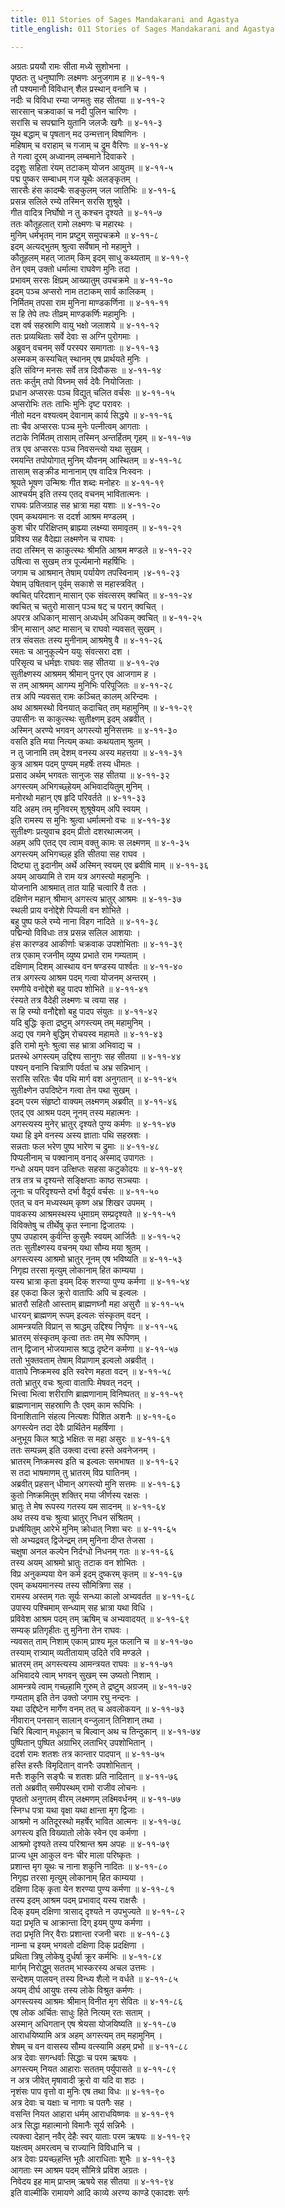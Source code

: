 ```yaml
---
title: 011 Stories of Sages Mandakarani and Agastya
title_english: 011 Stories of Sages Mandakarani and Agastya

---
```

<div class="audioEmbed"  caption="श्रीराम-हरिसीताराममूर्ति-घनपाठिभ्यां वचनम्" src="https://archive.org/download/Ramayana-recitation-Sriram-harisItArAmamUrti-Ghanapaati-v2/Kanda_3/Kanda_3_ARK-011-Agastya_Mahathyam.mp3"></div>

अग्रतः प्रययौ रामः सीता मध्ये सुशोभना ।  
पृष्ठतः तु धनुष्पाणिः लक्ष्मणः अनुजगाम ह ॥ ४-११-१  
तौ पश्यमानौ विविधान् शैल प्रस्थान् वनानि च ।  
नदीः च विविधा रम्या जग्मतुः सह सीतया ॥ ४-११-२  
सारसान् चक्रवाकां च नदी पुलिन चारिणः ।  
सरांसि च सपद्मानि युतानि जलजैः खगैः ॥ ४-११-३  
यूथ बद्धाम् च पृषतान् मद उन्मत्तान् विषाणिनः ।  
महिषाम् च वराहाम् च गजाम् च द्रुम वैरिणः ॥ ४-११-४  
ते गत्वा दूरम् अध्वानम् लम्बमाने दिवाकरे ।  
ददृशुः सहिता रंयम् तटाकम् योजन आयुतम् ॥ ४-११-५  
पद्म पुष्कर सम्बाधम् गज यूथैः अलङ्कृतम् ।  
सारसैः हंस कादम्बैः सङ्कुलम् जल जातिभिः ॥ ४-११-६  
प्रसन्न सलिले रम्ये तस्मिन् सरसि शुश्रुवे ।  
गीत वादित्र निर्घोषो न तु कश्चन दृश्यते ॥ ४-११-७  
ततः कौतूहलात् रामो लक्ष्मणः च महारथः ।  
मुनिम् धर्मभृतम् नाम प्रष्टुम् समुपचक्रमे ॥ ४-११-८  
इदम् अत्यद्भुतम् श्रुत्वा सर्वेषाम् नो महामुने ।  
कौतूहलम् महत् जातम् किम् इदम् साधु कथ्यताम् ॥ ४-११-९  
तेन एवम् उक्तो धर्मात्मा राघवेण मुनिः तदा ।  
प्रभावम् सरसः क्षिप्रम् आख्यातुम् उपचक्रमे ॥ ४-११-१०  
इदम् पञ्च अप्सरो नाम तटाकम् सार्व कालिकम् ।  
निर्मितम् तपसा राम मुनिना माण्डकर्णिना ॥ ४-११-११  
स हि तेपे तपः तीव्रम् माण्डकर्णिः महामुनिः ।  
दश वर्ष सहस्राणि वायु भक्षो जलाशये ॥ ४-११-१२  
ततः प्रव्यथिताः सर्वे देवाः स अग्नि पुरोगमाः ।  
अब्रुवन् वचनम् सर्वे परस्पर समागताः ॥ ४-११-१३  
अस्मकम् कस्यचित् स्थानम् एष प्रार्थयते मुनिः ।  
इति संविग्न मनसः सर्वे तत्र दिवौकसः ॥ ४-११-१४  
ततः कर्तुम् तपो विघ्नम् सर्व देवैः नियोजिताः ।  
प्रधान अप्सरसः पञ्च विद्युत् चलित वर्चसः ॥ ४-११-१५  
अप्सरोभिः ततः ताभिः मुनिः दृष्ट परावरः ।  
नीतो मदन वश्यत्वम् देवानाम् कार्य सिद्धये ॥ ४-११-१६  
ताः चैव अप्सरसः पञ्च मुनेः पत्नीत्वम् आगताः ।  
तटाके निर्मितम् तासाम् तस्मिन् अन्तर्हितम् गृहम् ॥ ४-११-१७  
तत्र एव अप्सरसः पञ्च निवसन्त्यो यथा सुखम् ।  
रमयन्ति तपोयोगात् मुनिम् यौवनम् आस्थितम् ॥ ४-११-१८  
तासाम् सङ्क्रीड मानानाम् एष वादित्र निःस्वनः ।  
श्रूयते भूषण उन्मिश्रः गीत शब्दः मनोहरः ॥ ४-११-१९  
आश्चर्यम् इति तस्य एतद् वचनम् भावितात्मनः ।  
राघवः प्रतिजग्राह सह भ्रात्रा महा यशाः ॥ ४-११-२०  
एवम् कथयमानः स ददर्श आश्रम मण्डलम् ।  
कुश चीर परिक्षिप्तम् ब्राह्म्या लक्ष्म्या समावृतम् ॥ ४-११-२१  
प्रविश्य सह वैदेह्या लक्ष्मणेन च राघवः ।  
तदा तस्मिन् स काकुत्स्थः श्रीमति आश्रम मण्डले ॥ ४-११-२२  
उषित्वा स सुखम् तत्र पूर्ज्यमानो महर्षिभिः ।  
जगाम च आश्रमान् तेषाम् पर्यायेण तपस्विनाम् ।४-११-२३  
येषाम् उषितवान् पूर्वम् सकाशे स महास्त्रवित् ।  
क्वचित् परिदशान् मासान् एक संवत्सरम् क्वचित् ॥ ४-११-२४  
क्वचित् च चतुरो मासान् पञ्च षट् च परान् क्वचित् ।  
अपरत्र अधिकान् मासान् अध्यर्धम् अधिकम् क्वचित् ॥ ४-११-२५  
त्रीन् मासान् अष्ट मासान् च राघवो न्यवसत् सुखम् ।  
तत्र संवसतः तस्य मुनीनाम् आश्रमेषु वै ॥ ४-११-२६  
रमतः च आनुकूल्येन ययुः संवत्सरा दश ।  
परिसृत्य च धर्मज्ञः राघवः सह सीतया ॥ ४-११-२७  
सुतीक्ष्णस्य आश्रमम् श्रीमान् पुनर् एव आजगाम ह ।  
स तम् आश्रमम् आगम्य मुनिभिः परिपूजितः ॥ ४-११-२८  
तत्र अपि न्यवसत् रामः कञ्चित् कालम् अरिन्दमः ।  
अथ आश्रमस्थो विनयात् कदाचित् तम् महामुनिम् ॥ ४-११-२९  
उपासीनः स काकुत्स्थः सुतीक्ष्णम् इदम् अब्रवीत् ।  
अस्मिन् अरण्ये भगवन् अगस्त्यो मुनिसत्तमः ॥ ४-११-३०  
वसति इति मया नित्यम् कथाः कथयताम् श्रुतम् ।  
न तु जानामि तम् देशम् वनस्य अस्य महत्तया ॥ ४-११-३१  
कुत्र आश्रम पदम् पुण्यम् महर्षेः तस्य धीमतः ।  
प्रसाद अर्थम् भगवतः सानुजः सह सीतया ॥ ४-११-३२  
अगस्त्यम् अभिगच्छ्हेयम् अभिवादयितुम् मुनिम् ।  
मनोरथो महान् एष हृदि परिवर्तते ॥ ४-११-३३  
यदि अहम् तम् मुनिवरम् शुश्रूषेयम् अपि स्वयम् ।  
इति रामस्य स मुनिः श्रुत्वा धर्मात्मनो वचः ॥ ४-११-३४  
सुतीक्ष्णः प्रत्युवाच इदम् प्रीतो दशरथात्मजम् ।  
अहम् अपि एतद् एव त्वाम् वक्तु कामः स लक्ष्मणम् ॥ ४-१-३५  
अगस्त्यम् अभिगच्छ्ह इति सीतया सह राघव ।  
दिष्ट्या तु इदानीम् अर्थे अस्मिन् स्वयम् एव ब्रवीषि माम् ॥ ४-११-३६  
अयम् आख्यामि ते राम यत्र अगस्त्यो महामुनिः ।  
योजनानि आश्रमात् तात याहि चत्वारि वै ततः ।  
दक्षिणेन महान् श्रीमान् अगस्त्य भ्रातुर् आश्रमः ॥ ४-११-३७  
स्थली प्राय वनोद्देशे पिप्पली वन शोभिते ।  
बहु पुष्प फले रम्ये नाना विहग नादिते ॥ ४-११-३८  
पद्मिन्यो विविधाः तत्र प्रसन्न सलिल आशयाः ।  
हंस कारण्डव आकीर्णाः चक्रवाक उपशोभिताः ॥ ४-११-३९  
तत्र एकाम् रजनीम् व्युष्य प्रभाते राम गम्यताम् ।  
दक्षिणाम् दिशम् आस्थाय वन षण्डस्य पार्श्वतः ॥ ४-११-४०  
तत्र अगस्त्य आश्रम पदम् गत्वा योजनम् अन्तरम् ।  
रमणीये वनोद्देशे बहु पादप शोभिते ॥ ४-११-४१  
रंस्यते तत्र वैदेही लक्ष्मणः च त्वया सह ।  
स हि रम्यो वनौद्देशो बहु पादप संयुतः ॥ ४-११-४२  
यदि बुद्धिः कृता द्रष्टुम् अगस्त्यम् तम् महामुनिम् ।  
अद्य एव गमने बुद्धिम् रोचयस्व महामते ॥ ४-११-४३  
इति रामो मुनेः श्रुत्वा सह भ्रात्रा अभिवाद्य च ।  
प्रतस्थे अगस्त्यम् उद्दिश्य सानुगः सह सीतया ॥ ४-११-४४  
पश्यन् वनानि चित्राणि पर्वतां च अभ्र सन्निभान् ।  
सरांसि सरितः चैव पथि मार्ग वश अनुगतान् ॥ ४-११-४५  
सुतीक्ष्णेन उपदिष्टेन गत्वा तेन पथा सुखम् ।  
इदम् परम संहृष्टो वाक्यम् लक्ष्मणम् अब्रवीत् ॥ ४-११-४६  
एतद् एव आश्रम पदम् नूनम् तस्य महात्मनः ।  
अगस्त्यस्य मुनेर् भ्रातुर् दृश्यते पुण्य कर्मणः ॥ ४-११-४७  
यथा हि इमे वनस्य अस्य ज्ञाताः पथि सहस्रशः ।  
सन्नताः फल भरेण पुष्प भारेण च द्रुमाः ॥ ४-११-४८  
पिप्पलीनाम् च पक्वानाम् वनाद् अस्माद् उपागतः ।  
गन्धो अयम् पवन उत्क्षिप्तः सहसा कटुकोदयः ॥ ४-११-४९  
तत्र तत्र च दृश्यन्ते सङ्क्षिप्ताः काष्ठ सञ्चयाः ।  
लूनाः च परिदृश्यन्ते दर्भा वैदूर्य वर्चसः ॥ ४-११-५०  
एतत् च वन मध्यस्थम् कृष्ण अभ्र शिखर उपमम् ।  
पावकस्य आश्रमस्थस्य धूमाग्रम् सम्प्रदृश्यते ॥ ४-११-५१  
विविक्तेषु च तीर्थेषु कृत स्नाना द्विजातयः ।  
पुष्प उपहारम् कुर्वन्ति कुसुमैः स्वयम् आर्जितैः ॥ ४-११-५२  
ततः सुतीक्ष्णस्य वचनम् यथा सौम्य मया श्रुतम् ।  
अगस्त्यस्य आश्रमो भ्रातुर् नूनम् एष भविष्यति ॥ ४-११-५३  
निगृह्य तरसा मृत्युम् लोकानाम् हित काम्यया ।  
यस्य भ्रात्रा कृता इयम् दिक् शरण्या पुण्य कर्मणा ॥ ४-११-५४  
इह एकदा किल क्रूरो वातापिः अपि च इल्वलः ।  
भ्रातरौ सहितौ आस्ताम् ब्राह्मणघ्नौ महा असुरौ ॥ ४-११-५५  
धारयन् ब्राह्मणम् रूपम् इल्वलः संस्कृतम् वदन् ।  
आमन्त्रयति विप्रान् स श्राद्धम् उद्दिश्य निर्घृणः ॥ ४-११-५६  
भ्रातरम् संस्कृतम् कृत्वा ततः तम् मेष रूपिणम् ।  
तान् द्विजान् भोजयामास श्राद्ध दृष्टेन कर्मणा ॥ ४-११-५७  
ततो भुक्तवताम् तेषाम् विप्राणाम् इल्वलो अब्रवीत् ।  
वातापे निष्क्रमस्व इति स्वरेण महता वदन् ॥ ४-११-५८  
ततो भ्रातुर् वचः श्रुत्वा वातापिः मेषवत् नदन् ।  
भित्त्वा भित्वा शरीराणि ब्राह्मणानाम् विनिष्पतत् ॥ ४-११-५९  
ब्राह्मणानाम् सहस्राणि तैः एवम् काम रूपिभिः ।  
विनाशितानि संहत्य नित्यशः पिशित अशनैः ॥ ४-११-६०  
अगस्त्येन तदा देवैः प्रार्थितेन महर्षिणा ।  
अनुभूय किल श्राद्धे भक्षितः स महा असुरः ॥ ४-११-६१  
ततः सम्पन्नम् इति उक्त्वा दत्त्वा हस्ते अवनेजनम् ।  
भ्रातरम् निष्क्रमस्व इति च इल्वलः समभाषत ॥ ४-११-६२  
स तदा भाषमाणम् तु भ्रातरम् विप्र घातिनम् ।  
अब्रवीत् प्रहसन् धीमान् अगस्त्यो मुनि सत्तमः ॥ ४-११-६३  
कुतो निष्क्रमितुम् शक्तिर् मया जीर्णस्य रक्षसः ।  
भ्रातुः ते मेष रूपस्य गतस्य यम सादनम् ॥ ४-११-६४  
अथ तस्य वचः श्रुत्वा भ्रातुर् निधन संश्रितम् ।  
प्रधर्षयितुम् आरेभे मुनिम् क्रोधात् निशा चरः ॥ ४-११-६५  
सो अभ्यद्रवत् द्विजेन्द्रम् तम् मुनिना दीप्त तेजसा ।  
चक्षुषा अनल कल्पेन निर्दग्धो निधनम् गतः ॥ ४-११-६६  
तस्य अयम् आश्रमो भ्रातुः तटाक वन शोभितः ।  
विप्र अनुकम्पया येन कर्म इदम् दुष्करम् कृतम् ॥ ४-११-६७  
एवम् कथयमानस्य तस्य सौमित्रिणा सह ।  
रामस्य अस्तम् गतः सूर्यः सन्ध्या कालो अभ्यवर्तत ॥ ४-११-६८  
उपास्य पश्चिमाम् सन्ध्याम् सह भ्रात्रा यथा विधि ।  
प्रविवेश आश्रम पदम् तम् ऋषिम् च अभ्यवादयत् ॥ ४-११-६९  
सम्यक् प्रतिगृहीतः तु मुनिना तेन राघवः ।  
न्यवसत् ताम् निशाम् एकाम् प्राश्य मूल फलानि च ॥ ४-११-७०  
तस्याम् रात्र्याम् व्यतीतायाम् उदिते रवि मण्डले ।  
भ्रातरम् तम् अगस्त्यस्य आमन्त्रयत राघवः ॥ ४-११-७१  
अभिवादये त्वाम् भगवन् सुखम् स्म उष्यतो निशाम् ।  
आमन्त्रये त्वाम् गच्छ्हामि गुरुम् ते द्रष्टुम् अग्रजम् ॥ ४-११-७२  
गम्यताम् इति तेन उक्तो जगाम रघु नन्दनः ।  
यथा उद्दिष्टेन मार्गेण वनम् तत् च अवलोकयन् ॥ ४-११-७३  
नीवारान् पनसान् सालान् वन्जुलान् तिनिशान् तथा ।  
चिरि बिल्वान् मधूकान् च बिल्वान् अथ च तिन्दुकान् ॥ ४-११-७४  
पुष्पितान् पुष्पित अग्राभिर् लताभिर् उपशोभितान् ।  
ददर्श रामः शतशः तत्र कान्तार पादपान् ॥ ४-११-७५  
हस्ति हस्तैः विमृदितान् वानरैः उपशोभितान् ।  
मत्तैः शकुनि सङ्घैः च शतशः प्रति नादितान् ॥ ४-११-७६  
ततो अब्रवीत् समीपस्थम् रामो राजीव लोचनः ।  
पृष्ठतो अनुगतम् वीरम् लक्ष्मणम् लक्ष्मिवर्धनम् ॥ ४-११-७७  
स्निग्ध पत्रा यथा वृक्षा यथा क्षान्ता मृग द्विजाः ।  
आश्रमो न अतिदूरस्थो महर्षेर् भावित आत्मनः ॥ ४-११-७८  
अगस्त्य इति विख्यातो लोके स्वेन एव कर्मणा ।  
आश्रमो दृश्यते तस्य परिश्रान्त श्रम अपहः ॥ ४-११-७९  
प्राज्य धूम आकुल वनः चीर माला परिष्कृतः ।  
प्रशान्त मृग यूथः च नाना शकुनि नादितः ॥ ४-११-८०  
निगृह्य तरसा मृत्युम् लोकानाम् हित काम्यया ।  
दक्षिणा दिक् कृता येन शरण्या पुण्य कर्मणा ॥ ४-११-८१  
तस्य इदम् आश्रम पदम् प्रभावाद् यस्य राक्षसैः ।  
दिक् इयम् दक्षिणा त्रासाद् दृश्यते न उपभुज्यते ॥ ४-११-८२  
यदा प्रभृति च आक्रान्ता दिग् इयम् पुण्य कर्मणा ।  
तदा प्रभृति निर् वैराः प्रशान्ता रजनी चराः ॥ ४-११-८३  
नाम्ना च इयम् भगवतो दक्षिणा दिक् प्रदक्षिणा ।  
प्रथिता त्रिषु लोकेषु दुर्धर्षा क्रूर कर्मभिः ॥ ४-११-८४  
मार्गम् निरोद्धुम् सततम् भास्करस्य अचल उत्तमः ।  
सन्देशम् पालयन् तस्य विन्ध्य शैलो न वर्धते ॥ ४-११-८५  
अयम् दीर्घ आयुषः तस्य लोके विश्रुत कर्मणः ।  
अगस्त्यस्य आश्रमः श्रीमान् विनीत मृग सेवितः ॥ ४-११-८६  
एष लोक अर्चितः साधुः हिते नित्यम् रतः सताम् ।  
अस्मान् अधिगतान् एष श्रेयसा योजयिष्यति ॥ ४-११-८७  
आराधयिष्यामि अत्र अहम् अगस्त्यम् तम् महामुनिम् ।  
शेषम् च वन वासस्य सौम्य वत्स्यामि अहम् प्रभो ॥ ४-११-८८  
अत्र देवाः सगन्धर्वाः सिद्धाः च परम ऋषयः ।  
अगस्त्यम् नियत आहाराः सततम् पर्युपासते ॥ ४-११-८९  
न अत्र जीवेत् मृषावादी क्रूरो वा यदि वा शठः ।  
नृशंसः पाप वृत्तो वा मुनिः एष तथा विधः ॥ ४-११-९०  
अत्र देवाः च यक्षाः च नागाः च पतगैः सह ।  
वसन्ति नियत आहारा धर्मम् आराधयिष्णवः ॥ ४-११-९१  
अत्र सिद्धा महात्मानो विमानैः सूर्य सन्निभैः ।  
त्यक्त्वा देहान् नवैर् देहैः स्वर् याताः परम ऋषयः ॥ ४-११-९२  
यक्षत्वम् अमरत्वम् च राज्यानि विविधानि च ।  
अत्र देवाः प्रयच्छ्हन्ति भूतैः आराधिताः शुभैः ॥ ४-११-९३  
आगताः स्म आश्रम पदम् सौमित्रे प्रविश अग्रतः ।  
निवेदय इह माम् प्राप्तम् ऋषये सह सीतया ॥ ४-११-९४  
इति वाल्मीकि रामायणे आदि काव्ये अरण्य काण्डे एकादशः सर्गः